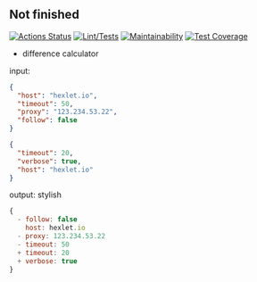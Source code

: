 ## Not finished

[![Actions Status](https://github.com/Nikimad/frontend-project-lvl2/workflows/hexlet-check/badge.svg)](https://github.com/Nikimad/frontend-project-lvl2/actions)
[![Lint/Tests](https://github.com/Nikimad/frontend-project-lvl2/actions/workflows/nodejs.yml/badge.svg)](https://github.com/Nikimad/frontend-project-lvl2/actions/workflows/nodejs.yml)
[![Maintainability](https://api.codeclimate.com/v1/badges/8206becf51ecd1fd9a9a/maintainability)](https://codeclimate.com/github/Nikimad/frontend-project-lvl2/maintainability)
[![Test Coverage](https://api.codeclimate.com/v1/badges/8206becf51ecd1fd9a9a/test_coverage)](https://codeclimate.com/github/Nikimad/frontend-project-lvl2/test_coverage)

- difference calculator

input:

````json
{
  "host": "hexlet.io",
  "timeout": 50,
  "proxy": "123.234.53.22",
  "follow": false
}
````

````json
{
  "timeout": 20,
  "verbose": true,
  "host": "hexlet.io"
}
````
output:
stylish

````javascript
{
  - follow: false
    host: hexlet.io
  - proxy: 123.234.53.22
  - timeout: 50
  + timeout: 20
  + verbose: true
}
````
